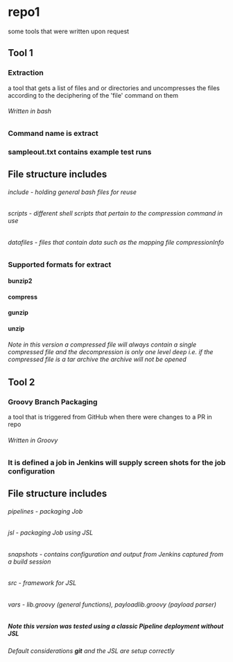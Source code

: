 # repo1
some tools that were written upon request
## Tool 1
### Extraction
a tool that gets a list of files and or directories and uncompresses the files according to the deciphering of the 'file' command on them 
###### Written in bash
### Command name is **extract**
### sampleout.txt contains example test runs
## File structure includes
###### include - holding general bash files for reuse
###### scripts - different shell scripts that pertain to the compression command in use
###### datafiles - files that contain data such as the mapping file compressionInfo
### Supported formats for extract
#### bunzip2
#### compress
#### gunzip
#### unzip
###### Note in this version a compressed file will always contain a single compressed file and the decompression is only one level deep  i.e. if the compressed file is a tar archive the archive will not be opened
## Tool 2
### Groovy Branch Packaging
a tool that is triggered from GitHub when there were changes to a PR in repo
###### Written in Groovy
### It is defined a job in Jenkins will supply screen shots for the job configuration
## File structure includes
###### pipelines - packaging Job 
###### jsl - packaging Job using JSL
###### snapshots - contains configuration and output from Jenkins captured from a build session
###### src - framework for JSL
###### vars - lib.groovy (general functions), payloadlib.groovy (payload parser)
##### Note this version was tested using a classic Pipeline deployment without JSL 
######  Default considerations **git** and the JSL are setup correctly

